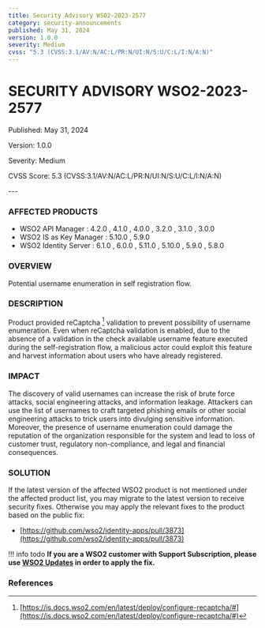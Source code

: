 ```yaml
---
title: Security Advisory WSO2-2023-2577
category: security-announcements
published: May 31, 2024
version: 1.0.0
severity: Medium
cvss: "5.3 (CVSS:3.1/AV:N/AC:L/PR:N/UI:N/S:U/C:L/I:N/A:N)"
---
```


# SECURITY ADVISORY WSO2-2023-2577

<p class="doc-info">Published: May 31, 2024</p>
<p class="doc-info">Version: 1.0.0</p>
<p class="doc-info">Severity: Medium</p>
<p class="doc-info">CVSS Score: 5.3 (CVSS:3.1/AV:N/AC:L/PR:N/UI:N/S:U/C:L/I:N/A:N)</p>
---

### AFFECTED PRODUCTS
* WSO2 API Manager : 4.2.0 , 4.1.0 , 4.0.0 , 3.2.0 , 3.1.0 , 3.0.0
* WSO2 IS as Key Manager : 5.10.0 , 5.9.0
* WSO2 Identity Server : 6.1.0 , 6.0.0 , 5.11.0 , 5.10.0 , 5.9.0 , 5.8.0


### OVERVIEW
Potential username enumeration in self registration flow.


### DESCRIPTION
Product provided reCaptcha [^1] validation to prevent possibility of username enumeration. Even when reCaptcha validation is enabled, due to the absence of a validation in the check available username feature executed during the self-registration flow, a malicious actor could exploit this feature and harvest information about users who have already registered.


### IMPACT
The discovery of valid usernames can increase the risk of brute force attacks, social engineering attacks, and information leakage. Attackers can use the list of usernames to craft targeted phishing emails or other social engineering attacks to trick users into divulging sensitive information. Moreover, the presence of username enumeration could damage the reputation of the organization responsible for the system and lead to loss of customer trust, regulatory non-compliance, and legal and financial consequences.


### SOLUTION
If the latest version of the affected WSO2 product is not mentioned under the affected product list, you may migrate to the latest version to receive security fixes. Otherwise you may apply the relevant fixes to the product based on the public fix: 

* [https://github.com/wso2/identity-apps/pull/3873](https://github.com/wso2/identity-apps/pull/3873)


!!! info todo
    **If you are a WSO2 customer with Support Subscription, please use [WSO2 Updates](https://wso2.com/updates/) in order to apply the fix.**
    

### References
[^1]: [https://is.docs.wso2.com/en/latest/deploy/configure-recaptcha/#](https://is.docs.wso2.com/en/latest/deploy/configure-recaptcha/#)
